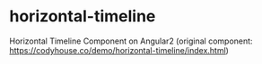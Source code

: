 # horizontal-timeline
Horizontal Timeline Component on Angular2 (original component: https://codyhouse.co/demo/horizontal-timeline/index.html)

